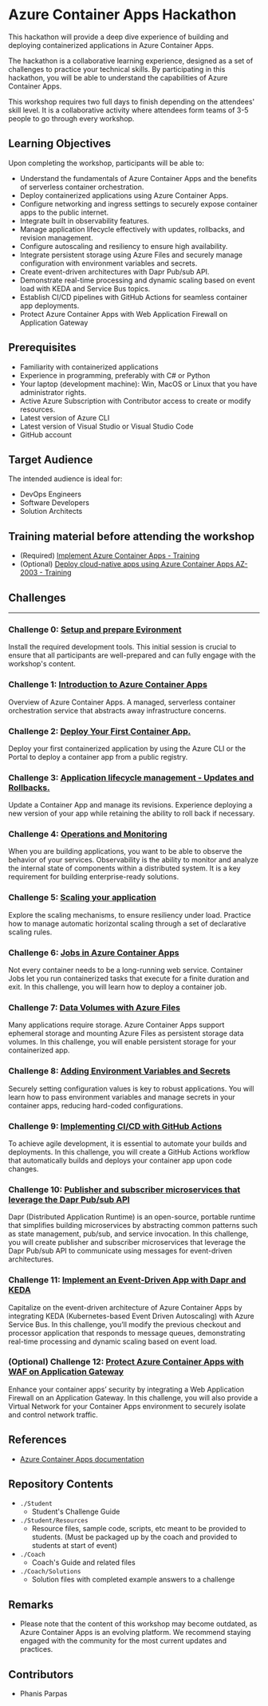 # Azure Container Apps Hackathon

This hackathon will provide a deep dive experience of building and deploying containerized applications in Azure Container Apps.

The hackathon is a collaborative learning experience, designed as a set of challenges to practice your technical skills. By participating in this hackathon, you will be able to understand the capabilities of Azure Container Apps.

This workshop requires two full days to finish depending on the attendees' skill level. It is a collaborative activity where attendees form teams of 3-5 people to go through every workshop.
  
## Learning Objectives
Upon completing the workshop, participants will be able to:
-	Understand the fundamentals of Azure Container Apps and the benefits of serverless container orchestration.
-	Deploy containerized applications using Azure Container Apps.
-	Configure networking and ingress settings to securely expose container apps to the public internet.
-	Integrate built in observability features.
-	Manage application lifecycle effectively with updates, rollbacks, and revision management.
-	Configure autoscaling and resiliency to ensure high availability.
-	Integrate persistent storage using Azure Files and securely manage configuration with environment variables and secrets.
-	Create event-driven architectures with Dapr Pub/sub API.
- Demonstrate real-time processing and dynamic scaling based on event load with KEDA and Service Bus topics.
-	Establish CI/CD pipelines with GitHub Actions for seamless container app deployments.
- Protect Azure Container Apps with Web Application Firewall on Application Gateway

  
## Prerequisites
-	Familiarity with containerized applications
-	Experience in programming, preferably with C# or Python
-	Your laptop (development machine): Win, MacOS or Linux that you have administrator rights.
-	Active Azure Subscription with Contributor access to create or modify resources.
-	Latest version of Azure CLI
-	Latest version of Visual Studio or Visual Studio Code
-	GitHub account

## Target Audience
The intended audience is ideal for:
- DevOps Engineers
- Software Developers
- Solution Architects

## Training material before attending the workshop
-	(Required) [Implement Azure Container Apps - Training](https://learn.microsoft.com/en-us/training/modules/implement-azure-container-apps/)
-	(Optional) [Deploy cloud-native apps using Azure Container Apps AZ-2003 - Training](https://learn.microsoft.com/en-us/training/paths/deploy-cloud-native-applications-to-azure-container-apps/)

## Challenges

---

### Challenge 0: **[Setup and prepare Evironment](Student/Challenge-00.md)**

Install the required development tools. This initial session is crucial to ensure that all participants are well-prepared and can fully engage with the workshop's content.

### Challenge 1: **[Introduction to Azure Container Apps](Student/Challenge-01.md)**

Overview of Azure Container Apps. A managed, serverless container orchestration service that abstracts away infrastructure concerns.

### Challenge 2: **[Deploy Your First Container App.](Student/Challenge-02.md)**

Deploy your first containerized application by using the Azure CLI or the Portal to deploy a container app from a public registry.

### Challenge 3: **[Application lifecycle management - Updates and Rollbacks.](Student/Challenge-03.md)**

Update a Container App and manage its revisions. Experience deploying a new version of your app while retaining the ability to roll back if necessary.

### Challenge 4: **[Operations and Monitoring](Student/Challenge-04.md)**

When you are building applications, you want to be able to observe the behavior of your services. Observability is the ability to monitor and analyze the internal state of components within a distributed system. It is a key requirement for building enterprise-ready solutions.

### Challenge 5: **[Scaling your application](Student/Challenge-05.md)**

Explore the scaling mechanisms, to ensure resiliency under load. Practice how to manage automatic horizontal scaling through a set of declarative scaling rules.

### Challenge 6: **[Jobs in Azure Container Apps](Student/Challenge-06.md)**

Not every container needs to be a long-running web service. Container Jobs let you run containerized tasks that execute for a finite duration and exit. In this challenge, you will learn how to deploy a container job.

### Challenge 7: **[Data Volumes with Azure Files](Student/Challenge-07.md)**

Many applications require storage. Azure Container Apps support ephemeral storage and mounting Azure Files as persistent storage data volumes. In this challenge, you will enable persistent storage for your containerized app.

### Challenge 8: **[Adding Environment Variables and Secrets](Student/Challenge-08.md)**

Securely setting configuration values is key to robust applications. You will learn how to pass environment variables and manage secrets in your container apps, reducing hard-coded configurations.

### Challenge 9: **[Implementing CI/CD with GitHub Actions](Student/Challenge-09.md)**

To achieve agile development, it is essential to automate your builds and deployments. In this challenge, you will create a GitHub Actions workflow that automatically builds and deploys your container app upon code changes.

### Challenge 10: **[Publisher and subscriber microservices that leverage the Dapr Pub/sub API](Student/Challenge-10.md)**

Dapr (Distributed Application Runtime) is an open-source, portable runtime that simplifies building microservices by abstracting common patterns such as state management, pub/sub, and service invocation. In this challenge, you will create publisher and subscriber microservices that leverage the Dapr Pub/sub API to communicate using messages for event-driven architectures. 

### Challenge 11: **[Implement an Event-Driven App with Dapr and KEDA](Student/Challenge-11.md)**

Capitalize on the event-driven architecture of Azure Container Apps by integrating KEDA (Kubernetes-based Event Driven Autoscaling) with Azure Service Bus. In this challenge, you’ll modify the previous checkout and processor application that responds to message queues, demonstrating real-time processing and dynamic scaling based on event load.

### (Optional) Challenge 12: **[Protect Azure Container Apps with WAF on Application Gateway](Student/Challenge-12.md)**

Enhance your container apps’ security by integrating a Web Application Firewall on an Application Gateway. In this challenge, you will also provide a Virtual Network for your Container Apps environment to securely isolate and control network traffic.

## References
- [Azure Container Apps documentation](https://learn.microsoft.com/en-us/azure/container-apps/)

## Repository Contents

- `./Student`
  - Student's Challenge Guide
- `./Student/Resources`
  - Resource files, sample code, scripts, etc meant to be provided to students. (Must be packaged up by the coach and provided to students at start of event)
- `./Coach`
  - Coach's Guide and related files
- `./Coach/Solutions`
  - Solution files with completed example answers to a challenge

## Remarks
- Please note that the content of this workshop may become outdated, as Azure Container Apps is an evolving platform. We recommend staying engaged with the community for the most current updates and practices.
    
## Contributors
- Phanis Parpas
